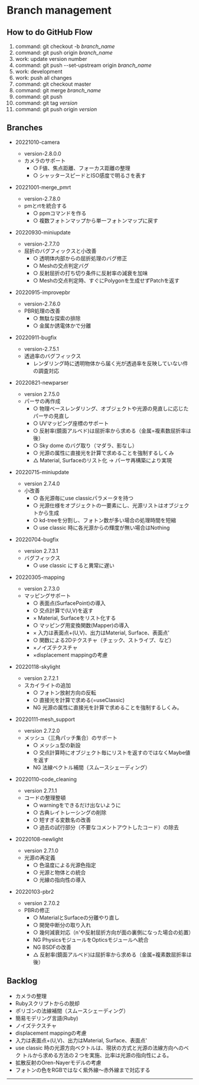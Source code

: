 # Branch management

## How to do GitHub Flow

1.  command: git checkout -b _branch_name_
2.  command: git push origin _branch_name_
3.  work: update version number
4.  command: git push --set-upstream origin _branch_name_
5.  work: development
6.  work: push all changes
7.  command: git checkout master
8.  command: git merge _branch_name_
9.  command: git push
10. command: git tag _version_
11. command: git push origin _version_


## Branches

* 20221010-camera
    - version-2.8.0.0
    - カメラのサポート
        - ○ F値、焦点距離、フォーカス距離の整理
        - ○ シャッタースピードとISO感度で明るさを表す

* 20221001-merge_pmrt
    - version-2.7.8.0
    - pmとrtを統合する
        - ○ ppmコマンドを作る
        - ○ 複数フォトンマップから単一フォトンマップに戻す

* 20220930-miniupdate
    - version-2.7.7.0
    - 屈折のバグフィックスと小改善
        - ○ 透明体内部からの屈折処理のバグ修正
        - ○ Meshの交点判定バグ
        - ○ 反射屈折の打ち切り条件に反射率の減衰を加味
        - ○ Meshの交点判定時、すぐにPolygonを生成せずPatchを返す

* 20220915-improvepbr
    - version-2.7.6.0
    - PBR処理の改善
        - ○ 無駄な探索の排除
        - ○ 金属か誘電体かで分離

* 20220911-bugfix
    - version-2.7.5.1
    - 透過率のバグフィックス
        - レンダリング時に透明物体から届く光が透過率を反映していない件の調査対応

* 20220821-newparser
    - version 2.7.5.0
    - パーサの再作成
        - ○ 物理ベースレンダリング、オブジェクトや光源の見直しに応じたパーサの見直し
        - ○ UVマッピング座標のサポート
        - ○ 反射率(鏡面アルベド)は屈折率から求める（金属=複素数屈折率は後）
        - ○ Sky dome のバグ取り（マダラ、影なし）
        - ○ 光源の属性に直接光を計算で求めることを強制するしくみ
        - △ Material, Surfaceのリスト化 -> パーサ再構築により実現


* 20220715-miniupdate
    - version 2.7.4.0
    - 小改善
        - ○ 各光源毎にuse classicパラメータを持つ
        - ○ 光源仕様をオブジェクトの一要素にし、光源リストはオブジェクトから生成
        - ○ kd-treeを分割し、フォトン数が多い場合の処理時間を短縮
        - ○ use classic 時に各光源からの輝度が無い場合はNothing

* 20220704-bugfix
    - version 2.7.3.1
    - バグフィックス
        - ○ use classic にすると異常に遅い
        
* 20220305-mapping
    - version 2.7.3.0
    - マッピングサポート
        - ○ 表面点(SurfacePoint)の導入
        - ○ 交点計算で(U,V)を返す
        - × Material, Surfaceをリスト化する
        - ○ マッピング用変換関数(Mapper)の導入
        - × 入力は表面点+(U,V)、出力はMaterial, Surface、表面点'
        - ○ 関数による2Dテクスチャ（チェック、ストライプ、など）
        - ×ノイズテクスチャ
        - ×displacement mappingの考慮

* 20220118-skylight
    - version 2.7.2.1
    - スカイライトの追加
        - ○ フォトン放射方向の反転
        + ○ 直接光を計算で求める(=useClassic)
        - NG 光源の属性に直接光を計算で求めることを強制するしくみ。

* 20220111-mesh_support
    - version 2.7.2.0
    - メッシュ（三角パッチ集合）のサポート
        - ○ メッシュ型の新設
        - ○ 交点計算時にオブジェクト毎にリストを返すのではなくMaybe値を返す
        - NG 法線ベクトル補間（スムースシェーディング）

* 20220110-code_cleaning
    - version 2.7.1.1
    - コードの整理整頓
        - ○ warningをできるだけ出ないように
        - ○ 古典レイトレーシングの削除
        - ○ 短すぎる変数名の改善
        - ○ 過去の試行部分（不要なコメントアウトしたコード）の除去

* 20220108-newlight
    - version 2.7.1.0
    - 光源の再定義
        - ○ 色温度による光源色指定
        - ○ 光源と物体との統合
        - ○ 光線の指向性の導入

* 20220103-pbr2
    - version 2.7.0.2
    - PBRの修正
        - ○ MaterialとSurfaceの分離やり直し
        - ○ 開発中断分の取り入れ
        - ○ 幾何減衰対応（n'や反射屈折方向が面の裏側になった場合の処置）
        - NG PhysicsモジュールをOpticsモジュールへ統合
        - NG BSDFの改善
        - △ 反射率(鏡面アルベド)は屈折率から求める（金属=複素数屈折率は後）


## Backlog

- カメラの整理
- Rubyスクリプトからの脱却
- ポリゴンの法線補間（スムースシェーディング）
- 簡易モデリング言語(Ruby)
- ノイズテクスチャ
- displacement mappingの考慮
- 入力は表面点+(U,V)、出力はMaterial, Surface、表面点'
- use classic 時の光源方向ベクトルは、現状の方式と光源の法線方向へのベク
  トルから求める方法の２つを実施、比率は光源の指向性による。
- 拡散反射のOren-Nayerモデルの考慮
- フォトンの色をRGBではなく紫外線〜赤外線まで対応する

---
